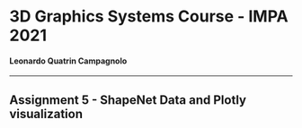 # 3D Graphics Systems Course - IMPA 2021

#### Leonardo Quatrin Campagnolo

---------

## Assignment 5 - ShapeNet Data and Plotly visualization

